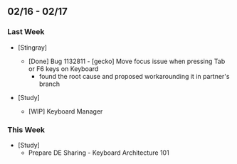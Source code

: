 ## 02/16 - 02/17 ##

### Last Week ###

* [Stingray]
    - [Done] Bug 1132811 - [gecko] Move focus issue when pressing Tab or F6 keys on Keyboard
        - found the root cause and proposed workarounding it in partner's branch

* [Study]
    - [WIP] Keyboard Manager

### This Week ###

* [Study]
    - Prepare DE Sharing - Keyboard Architecture 101
